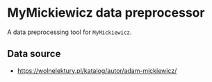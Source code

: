 # MyMickiewicz data preprocessor

A data preprocessing tool for `MyMickiewicz`.

## Data source

- <https://wolnelektury.pl/katalog/autor/adam-mickiewicz/>

